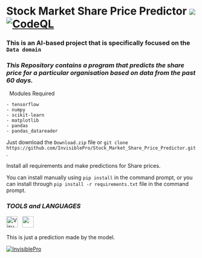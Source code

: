 # Stock Market Share Price Predictor  [![](https://img.shields.io/badge/Language-Python-blue?logo=python)](https://www.python.org/) [![CodeQL](https://github.com/InvisiblePro/Stock-Market-Share-Price-Predictor/actions/workflows/codeql.yml/badge.svg?branch=main)](https://github.com/InvisiblePro/Stock-Market-Share-Price-Predictor/actions/workflows/codeql.yml)

### This is an AI-based project that is specifically focused on the `Data domain`
### _This Repository contains a program that predicts the share price for a particular organisation based on data from the past 60 days._

&nbsp; Modules Required

    - tensorflow 
    - numpy 
    - scikit-learn 
    - matplotlib 
    - pandas 
    - pandas_datareader

Just download the `Download.zip` file or `git clone https://github.com/InvisiblePro/Stock_Market_Share_Price_Predictor.git`.

Install all requirements and make predictions for Share prices.

You can install manually using `pip install` in the command prompt, or you can install through `pip install -r requirements.txt` file in the command prompt.
 
### *TOOLS and LANGUAGES* 
[<img alt="Visual Studio Code" src="https://cdn.icon-icons.com/icons2/2107/PNG/512/file_type_vscode_icon_130084.png" width="30px" />](https://code.visualstudio.com/) &nbsp;  [<img src="https://cdn.iconscout.com/icon/free/png-256/python-3521655-2945099.png" width="30px" />](https://www.python.org/)

This is just a prediction made by the model. 


[<img src="https://img.shields.io/badge/GitHub-InvisiblePro-blue?logo=github" alt="InvisiblePro">](https://github.com/InvisiblePro)
